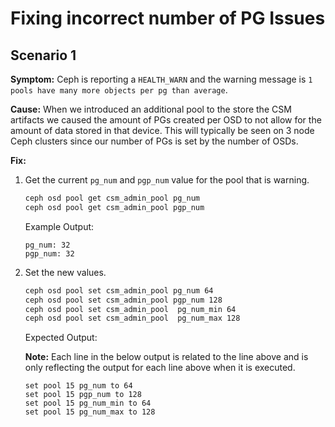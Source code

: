 # Fixing incorrect number of PG Issues

## Scenario 1

**Symptom:** Ceph is reporting a `HEALTH_WARN` and the warning message is `1 pools have many more objects per pg than average`.

**Cause:** When we introduced an additional pool to the store the CSM artifacts we caused the amount of PGs created per OSD to not allow for the amount of data stored in that device.  This will typically be seen on 3 node Ceph clusters since our number of PGs is set by the number of OSDs.

**Fix:**

1. Get the current `pg_num` and `pgp_num` value for the pool that is warning.

   ```bash
   ceph osd pool get csm_admin_pool pg_num
   ceph osd pool get csm_admin_pool pgp_num

   ```

   Example Output:

   ```screen
   pg_num: 32
   pgp_num: 32
   ```

2. Set the new values.

   ```bash
   ceph osd pool set csm_admin_pool pg_num 64
   ceph osd pool set csm_admin_pool pgp_num 128
   ceph osd pool set csm_admin_pool  pg_num_min 64
   ceph osd pool set csm_admin_pool  pg_num_max 128
   ```

   Expected Output:

   **Note:** Each line in the below output is related to the line above and is only reflecting the output for each line above when it is executed.

   ```screen
   set pool 15 pg_num to 64
   set pool 15 pgp_num to 128
   set pool 15 pg_num_min to 64
   set pool 15 pg_num_max to 128
   ```